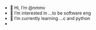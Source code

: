 - 👋 Hi, I’m @nmmv
- 👀 I’m interested in ...to be software eng
- 🌱 I’m currently learning ...c and python
- 


<!---
nmmv/nmmv is a ✨ special ✨ repository because its `README.md` (this file) appears on your GitHub profile.
You can click the Preview link to take a look at your changes.
--->
